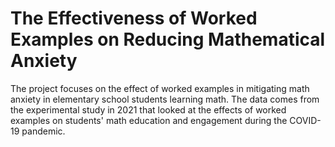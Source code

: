 # The Effectiveness of Worked Examples on Reducing Mathematical Anxiety

The project focuses on the effect of worked examples in mitigating math anxiety in elementary school students learning math. The data comes from the experimental study in 2021 that looked at the effects of worked examples on students' math education and engagement during the COVID-19 pandemic. 
